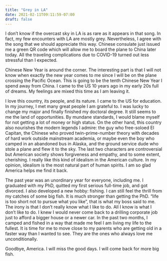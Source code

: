 ```yaml
---
title: "Grey in LA"
date: 2021-02-11T09:11:59-07:00
draft: false
---
```


I don’t know if the overcast sky in LA is as rare as it appears in that song. In fact, my few encounters with LA are mostly grey. Nevertheless, I agree with the song that we should appreciate this way.  Chinese consulate just issued me a green QR code which will allow me to board the plane to China later today. All the traveling complications due to COVID-19 turned out less stressful than I expected. 

Chinese New Year is around the corner. The interesting part is that I will not know when exactly the new year comes to me since I will be on the plane crossing the Pacific Ocean. This is going to be the tenth Chinese New Year I spend away from China. I came to the US 10 years ago in my early 20s full of dreams. My feelings are mixed this time as I am leaving it. 

I love this country, its people, and its nature. I came to the US for education. In my journey, I met many great people I am grateful to. I was lucky to change my major and finally finished my doctoral degree. It still seems to me the land of opportunities. By mundane standards, I would blame myself for not getting a lot of money or high status. On the other hand, this country also nourishes the modern legends I admire: the guy who free-soloed El Capitan, the Chinese who proved twin-prime-number theory with decades of hard work outside mainstream academia, or maybe even the boy who camped in an abandoned bus in Alaska, and the ground service dude who stole a plane and flew it to the sky. The last two characters are controversial but American society shows forgiveness and empathy, and to some extent, cherishing. I really like this kind of idealism in the American culture. In my opinion, idealism is the most natural part of human spirits. I am so glad America helps me find it back.

The past year was an unordinary year for everyone, including me. I graduated with my PhD, quitted my first serious full-time job, and got divorced. I also developed a new hobby: fishing. I can still feel the thrill from my catches of some big fish. It is much stronger than getting the PhD. “life is too short not to pursue what you like”, that is what my boss said to me. The irony is that I don’t really know what I like to do. All I know is what I don’t like to do. I knew I would never come back to a drilling corporate job just to afford a bigger house or a newer car. In the past two months, I camped and fished in a way that made me feel I am living my life to the fullest. It is time for me to move close to my parents who are getting old in a faster way than I wanted to see. They are the ones who always love me unconditionally. 

Goodbye, America. I will miss the good days. I will come back for more big fish.
